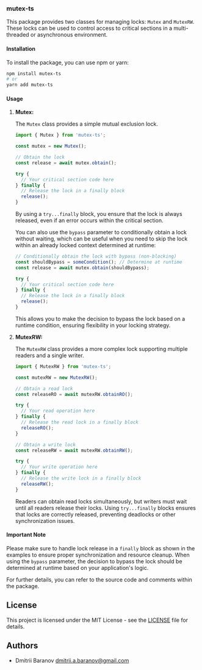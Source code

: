 ### mutex-ts

This package provides two classes for managing locks: `Mutex` and `MutexRW`.
These locks can be used to control access to critical sections in a
multi-threaded or asynchronous environment.

#### Installation

To install the package, you can use npm or yarn:

```bash
npm install mutex-ts
# or
yarn add mutex-ts
```

#### Usage

1. **Mutex:**

   The `Mutex` class provides a simple mutual exclusion lock.

   ```typescript
   import { Mutex } from 'mutex-ts';

   const mutex = new Mutex();

   // Obtain the lock
   const release = await mutex.obtain();

   try {
     // Your critical section code here
   } finally {
     // Release the lock in a finally block
     release();
   }
   ```

   By using a `try...finally` block, you ensure that the lock is always
   released, even if an error occurs within the critical section.

   You can also use the `bypass` parameter to conditionally obtain a lock
   without waiting, which can be useful when you need to skip the lock within an
   already locked context determined at runtime:

   ```typescript
   // Conditionally obtain the lock with bypass (non-blocking)
   const shouldBypass = someCondition(); // Determine at runtime
   const release = await mutex.obtain(shouldBypass);

   try {
     // Your critical section code here
   } finally {
     // Release the lock in a finally block
     release();
   }
   ```

   This allows you to make the decision to bypass the lock based on a runtime
   condition, ensuring flexibility in your locking strategy.

2. **MutexRW:**

   The `MutexRW` class provides a more complex lock supporting multiple readers
   and a single writer.

   ```typescript
   import { MutexRW } from 'mutex-ts';

   const mutexRW = new MutexRW();

   // Obtain a read lock
   const releaseRO = await mutexRW.obtainRO();

   try {
     // Your read operation here
   } finally {
     // Release the read lock in a finally block
     releaseRO();
   }

   // Obtain a write lock
   const releaseRW = await mutexRW.obtainRW();

   try {
     // Your write operation here
   } finally {
     // Release the write lock in a finally block
     releaseRW();
   }
   ```

   Readers can obtain read locks simultaneously, but writers must wait until all
   readers release their locks. Using `try...finally` blocks ensures that locks
   are correctly released, preventing deadlocks or other synchronization issues.

#### Important Note

Please make sure to handle lock release in a `finally` block as shown in the
examples to ensure proper synchronization and resource cleanup. When using the
`bypass` parameter, the decision to bypass the lock should be determined at
runtime based on your application's logic.

For further details, you can refer to the source code and comments within the
package.

## License

This project is licensed under the MIT License - see the [LICENSE](LICENSE) file
for details.

## Authors

- Dmitrii Baranov <dmitrii.a.baranov@gmail.com>
